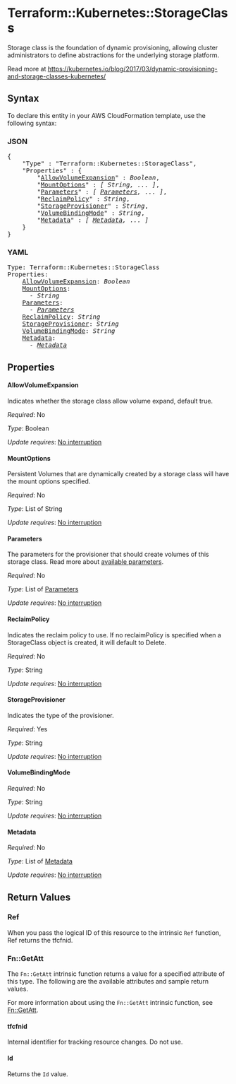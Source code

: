 # Terraform::Kubernetes::StorageClass

Storage class is the foundation of dynamic provisioning, allowing cluster administrators to define abstractions for the underlying storage platform.

Read more at https://kubernetes.io/blog/2017/03/dynamic-provisioning-and-storage-classes-kubernetes/

## Syntax

To declare this entity in your AWS CloudFormation template, use the following syntax:

### JSON

<pre>
{
    "Type" : "Terraform::Kubernetes::StorageClass",
    "Properties" : {
        "<a href="#allowvolumeexpansion" title="AllowVolumeExpansion">AllowVolumeExpansion</a>" : <i>Boolean</i>,
        "<a href="#mountoptions" title="MountOptions">MountOptions</a>" : <i>[ String, ... ]</i>,
        "<a href="#parameters" title="Parameters">Parameters</a>" : <i>[ <a href="parameters.md">Parameters</a>, ... ]</i>,
        "<a href="#reclaimpolicy" title="ReclaimPolicy">ReclaimPolicy</a>" : <i>String</i>,
        "<a href="#storageprovisioner" title="StorageProvisioner">StorageProvisioner</a>" : <i>String</i>,
        "<a href="#volumebindingmode" title="VolumeBindingMode">VolumeBindingMode</a>" : <i>String</i>,
        "<a href="#metadata" title="Metadata">Metadata</a>" : <i>[ <a href="metadata.md">Metadata</a>, ... ]</i>
    }
}
</pre>

### YAML

<pre>
Type: Terraform::Kubernetes::StorageClass
Properties:
    <a href="#allowvolumeexpansion" title="AllowVolumeExpansion">AllowVolumeExpansion</a>: <i>Boolean</i>
    <a href="#mountoptions" title="MountOptions">MountOptions</a>: <i>
      - String</i>
    <a href="#parameters" title="Parameters">Parameters</a>: <i>
      - <a href="parameters.md">Parameters</a></i>
    <a href="#reclaimpolicy" title="ReclaimPolicy">ReclaimPolicy</a>: <i>String</i>
    <a href="#storageprovisioner" title="StorageProvisioner">StorageProvisioner</a>: <i>String</i>
    <a href="#volumebindingmode" title="VolumeBindingMode">VolumeBindingMode</a>: <i>String</i>
    <a href="#metadata" title="Metadata">Metadata</a>: <i>
      - <a href="metadata.md">Metadata</a></i>
</pre>

## Properties

#### AllowVolumeExpansion

Indicates whether the storage class allow volume expand, default true.

_Required_: No

_Type_: Boolean

_Update requires_: [No interruption](https://docs.aws.amazon.com/AWSCloudFormation/latest/UserGuide/using-cfn-updating-stacks-update-behaviors.html#update-no-interrupt)

#### MountOptions

Persistent Volumes that are dynamically created by a storage class will have the mount options specified.

_Required_: No

_Type_: List of String

_Update requires_: [No interruption](https://docs.aws.amazon.com/AWSCloudFormation/latest/UserGuide/using-cfn-updating-stacks-update-behaviors.html#update-no-interrupt)

#### Parameters

The parameters for the provisioner that should create volumes of this storage class.
Read more about [available parameters](https://kubernetes.io/docs/concepts/storage/storage-classes/#parameters).

_Required_: No

_Type_: List of <a href="parameters.md">Parameters</a>

_Update requires_: [No interruption](https://docs.aws.amazon.com/AWSCloudFormation/latest/UserGuide/using-cfn-updating-stacks-update-behaviors.html#update-no-interrupt)

#### ReclaimPolicy

Indicates the reclaim policy to use.  If no reclaimPolicy is specified when a StorageClass object is created, it will default to Delete.

_Required_: No

_Type_: String

_Update requires_: [No interruption](https://docs.aws.amazon.com/AWSCloudFormation/latest/UserGuide/using-cfn-updating-stacks-update-behaviors.html#update-no-interrupt)

#### StorageProvisioner

Indicates the type of the provisioner.

_Required_: Yes

_Type_: String

_Update requires_: [No interruption](https://docs.aws.amazon.com/AWSCloudFormation/latest/UserGuide/using-cfn-updating-stacks-update-behaviors.html#update-no-interrupt)

#### VolumeBindingMode

_Required_: No

_Type_: String

_Update requires_: [No interruption](https://docs.aws.amazon.com/AWSCloudFormation/latest/UserGuide/using-cfn-updating-stacks-update-behaviors.html#update-no-interrupt)

#### Metadata

_Required_: No

_Type_: List of <a href="metadata.md">Metadata</a>

_Update requires_: [No interruption](https://docs.aws.amazon.com/AWSCloudFormation/latest/UserGuide/using-cfn-updating-stacks-update-behaviors.html#update-no-interrupt)

## Return Values

### Ref

When you pass the logical ID of this resource to the intrinsic `Ref` function, Ref returns the tfcfnid.

### Fn::GetAtt

The `Fn::GetAtt` intrinsic function returns a value for a specified attribute of this type. The following are the available attributes and sample return values.

For more information about using the `Fn::GetAtt` intrinsic function, see [Fn::GetAtt](https://docs.aws.amazon.com/AWSCloudFormation/latest/UserGuide/intrinsic-function-reference-getatt.html).

#### tfcfnid

Internal identifier for tracking resource changes. Do not use.

#### Id

Returns the <code>Id</code> value.

